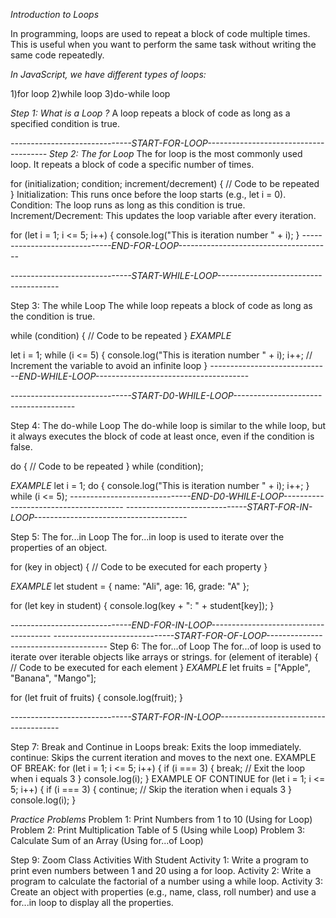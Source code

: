 _Introduction to Loops_

In programming, loops are used to repeat a block of code multiple times. This is useful when you want to perform the same task without writing the same code repeatedly.

_In JavaScript, we have different types of loops:_

1)for loop
2)while loop
3)do-while loop

<!-- 4)for...in loop
5)for...of loop -->

_Step 1: What is a Loop ?_
A loop repeats a block of code as long as a specified condition is true.

_------------------------------START-FOR-LOOP--------------------------------------_
_Step 2: The for Loop_
The for loop is the most commonly used loop. It repeats a block of code a specific number of times.

for (initialization; condition; increment/decrement) {
// Code to be repeated
}
Initialization: This runs once before the loop starts (e.g., let i = 0).
Condition: The loop runs as long as this condition is true.
Increment/Decrement: This updates the loop variable after every iteration.

for (let i = 1; i <= 5; i++) {
console.log("This is iteration number " + i);
}
_------------------------------END-FOR-LOOP--------------------------------------_

_------------------------------START-WHILE-LOOP--------------------------------------_

Step 3: The while Loop
The while loop repeats a block of code as long as the condition is true.

while (condition) {
// Code to be repeated
}
_EXAMPLE_

let i = 1;
while (i <= 5) {
console.log("This is iteration number " + i);
i++; // Increment the variable to avoid an infinite loop
}
_------------------------------END-WHILE-LOOP--------------------------------------_

_------------------------------START-D0-WHILE-LOOP--------------------------------------_

Step 4: The do-while Loop
The do-while loop is similar to the while loop, but it always executes the block of code at least once, even if the condition is false.

do {
// Code to be repeated
} while (condition);

_EXAMPLE_
let i = 1;
do {
console.log("This is iteration number " + i);
i++;
} while (i <= 5);
_------------------------------END-D0-WHILE-LOOP--------------------------------------_
_------------------------------START-FOR-IN-LOOP--------------------------------------_

Step 5: The for...in Loop
The for...in loop is used to iterate over the properties of an object.

for (key in object) {
// Code to be executed for each property
}

_EXAMPLE_
let student = { name: "Ali", age: 16, grade: "A" };

for (let key in student) {
console.log(key + ": " + student[key]);
}

<!-- name: Ali
age: 16
grade: A
 -->

_------------------------------END-FOR-IN-LOOP--------------------------------------_
_------------------------------START-FOR-OF-LOOP--------------------------------------_
Step 6: The for...of Loop
The for...of loop is used to iterate over iterable objects like arrays or strings.
for (element of iterable) {
// Code to be executed for each element
}
_EXAMPLE_
let fruits = ["Apple", "Banana", "Mango"];

for (let fruit of fruits) {
console.log(fruit);
}

_------------------------------START-FOR-IN-LOOP--------------------------------------_

Step 7: Break and Continue in Loops
break: Exits the loop immediately.
continue: Skips the current iteration and moves to the next one.
EXAMPLE OF BREAK:
for (let i = 1; i <= 5; i++) {
if (i === 3) {
break; // Exit the loop when i equals 3
}
console.log(i);
}
EXAMPLE OF CONTINUE
for (let i = 1; i <= 5; i++) {
if (i === 3) {
continue; // Skip the iteration when i equals 3
}
console.log(i);
}

_Practice Problems_
Problem 1: Print Numbers from 1 to 10 (Using for Loop)
Problem 2: Print Multiplication Table of 5 (Using while Loop)
Problem 3: Calculate Sum of an Array (Using for...of Loop)

Step 9: Zoom Class Activities With Student
Activity 1: Write a program to print even numbers between 1 and 20 using a for loop.
Activity 2: Write a program to calculate the factorial of a number using a while loop.
Activity 3: Create an object with properties (e.g., name, class, roll number) and use a for...in loop to display all the properties.
